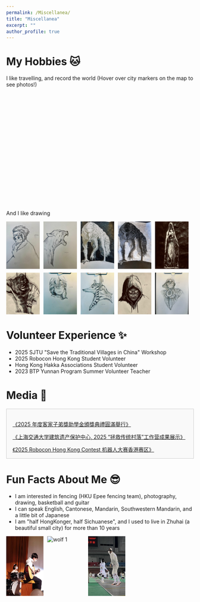 ```yaml
---
permalink: /Miscellanea/
title: "Miscellanea"
excerpt: ""
author_profile: true
---
```


# My Hobbies 🐱
I like travelling, and record the world (Hover over city markers on the map to see photos!)

<div class="travel-section">
    <div id="map"></div>
</div>
<!-- Leaflet CSS -->
<link rel="stylesheet" href="https://unpkg.com/leaflet@1.9.4/dist/leaflet.css" />
<style>
    #map {
        height: 300px;
        width: 100%;
    }
    .custom-tooltip {
        max-width: 400px;
    }
    .custom-tooltip img {
        max-width: 100%;
        height: auto;
        margin-top: 5px;
    }
</style>

<!-- Leaflet JS -->
<script src="https://unpkg.com/leaflet@1.9.4/dist/leaflet.js"></script>
<script>
    // Initialize the map centered on Asia
    var map = L.map('map').setView([35.0, 105.0], 4); // Centered on Asia, zoom level 4

    // Add OpenStreetMap tiles
    L.tileLayer('https://{s}.tile.openstreetmap.org/{z}/{x}/{y}.png', {
        attribution: '&copy; <a href="https://www.openstreetmap.org/copyright">OpenStreetMap</a> contributors'
    }).addTo(map);

    // Define cities with coordinates and photo URLs
    var cities = [
        { name: 'Kuala Lumpur, Malaysia', coords: [3.1390, 101.6869], photo: '/images/kkl.jpg' },
        { name: 'Hong Kong', coords: [22.3193, 114.1694], photo: '/images/p2.jpg' },
        { name: 'Yunnan, China', coords: [24.9740, 101.4870], photo: '/images/p3.jpg' },
        { name: 'Yunnan, China', coords: [24.9740, 101.4870], photo: '/images/p4.jpg' },
        { name: 'Yunnan, China', coords: [24.9740, 101.4870], photo: '/images/p5.jpg' },
        { name: 'Guangzhou, China', coords: [23.1291, 113.2644], photo: '/images/p8.jpg' },
        { name: 'Taipei, Taiwan', coords: [25.0320, 121.5654], photo: '/images/p10.jpg' },
        { name: 'Taipei, Taiwan', coords: [25.0320, 121.5654], photo: '/images/p11.jpg' },
        { name: 'Fujian, China', coords: [26.0800, 119.2960], photo: '/images/p12.jpg' },
        { name: 'Kaohsiung, Taiwan', coords: [22.6273, 120.3014], photo: '/images/p13.jpg' },
        { name: 'Chongqing, China', coords: [29.5628, 106.5528], photo: '/images/p14.jpg' },
        { name: 'Nanjing, China', coords: [32.0603, 118.7969], photo: '/images/p15.jpg' },
        { name: 'Shanghai, China', coords: [31.2304, 121.4737], photo: '/images/sh.jpg' },
        { name: 'Maldives', coords: [3.2028, 73.2207], photo: '/images/maldives.jpg' },
        { name: 'Guilin, China', coords: [25.2743, 110.1081], photo: '/images/guilin.jpg' },
        { name: 'Beijing, China', coords: [39.9042, 116.4074], photo: '/images/BJ.jpg' },
        { name: 'Malacca, Malaysia', coords: [2.1896, 102.2501], photo: '/images/lj.jpg' },
        { name: 'Guizhou, China', coords: [26.8154, 106.8748], photo: '/images/bz.jpg' }
    ];

    // Add markers for each city
    cities.forEach(function(city) {
        var marker = L.marker(city.coords).addTo(map);
        
        // Custom tooltip on hover with larger photo
        marker.bindTooltip(
            '<div class="custom-tooltip">' +
            '<strong>' + city.name + '</strong><br>' +
            '<img src="' + city.photo + '" alt="' + city.name + ' Photo">' +
            '</div>',
            { 
                permanent: false, 
                direction: 'auto',
                className: 'custom-tooltip'
            }
        );
    });
</script>

And I like drawing

<div style="display: flex; flex-wrap: wrap; gap: 10px;">
  <img src="/images/r.jpg" alt="wolf 1" style="width: 90px; height: auto;">
  <img src="/images/m.jpg" alt="wolf 1" style="width: 90px; height: auto;">
  <img src="/images/wolf1.jpg" alt="wolf 1" style="width: 90px; height: auto;">
  <img src="/images/wolf2.jpg" alt="wolf 2" style="width: 90px; height: auto;">
  <img src="/images/T.jpg" alt="T" style="width: 90px; height: auto;">
  <img src="/images/batman.jpg" alt="batman" style="width: 90px; height: auto;">
  <img src="/images/girl.jpg" alt="girl" style="width: 90px; height: auto;">
  <img src="/images/god.jpg" alt="god" style="width: 90px; height: auto;">
  <img src="/images/scary.jpg" alt="scary" style="width: 90px; height: auto;">
  <img src="/images/moonnight.jpg" alt="moonnight" style="width: 90px; height: auto;">
</div>


# Volunteer Experience ✨
- 2025 SJTU "Save the Traditional Villages in China" Workshop
- 2025 Robocon Hong Kong Student Volunteer
- Hong Kong Hakka Associations Student Volunteer
- 2023 BTP Yunnan Program Summer Volunteer Teacher


# Media 🎉
<div style="max-width: 800px; margin: 1rem 0; padding: 1rem; border: 1px solid #ccc; background-color: #f9f9f9; height: 100px; overflow-y: scroll; text-align: left;">
  <p>
    <a href="https://mp.weixin.qq.com/s/Vo-YghwGJwpu2vSzy-obGg" target="_blank">
      《2025 年度客家子弟獎助學金頒獎典禮圓滿舉行》
    </a>
  </p>
  <p>
    <a href="https://mp.weixin.qq.com/s/V8Fb1FWmlL-dcM2A_ly4tw" target="_blank">
      《上海交通大学建筑遗产保护中心, 2025 “拯救传统村落”工作营成果展示》
    </a>
  </p>
  <p>
    <a href="https://www.hkstp.org/en/park-life/news-and-events/news/robocon-2025">
      《2025 Robocon Hong Kong Contest 机器人大赛香港赛区》
    </a>
  </p>
  <p>
    <a href="https://hkhakka.com/activities/2023-2024%e5%b9%b4%e5%ba%a6%e5%ae%a2%e5%ae%b6%e5%ad%90%e5%bc%9f%e7%8d%8e%e5%8a%a9%e5%ad%b8%e9%87%91%e9%a0%92%e7%8d%8e%e5%85%b8%e7%a6%ae%e5%9c%93%e6%bb%bf%e8%88%89%e8%a1%8c/">
      《2024 年度客家子弟獎助學金頒獎典禮圓滿舉行》
    </a>
  </p>
  <p>
    <a href="https://hkhakka.com/activities/%e9%a6%99%e6%b8%af%e5%ae%a2%e5%b1%ac%e7%b8%bd%e6%9c%83%e9%9d%92%e5%b9%b4%e9%83%a8%e8%88%89%e8%be%a6%e7%a6%8f%e5%bb%ba%e5%ad%b8%e7%bf%92%e4%ba%a4%e6%b5%81%e5%9c%98/">
      《2023 香港客屬總會青年部舉辦福建學習交流團》
    </a>
  </p>
  <p>
    <a href="https://hkhakka.com/activities/2022-2023%e5%b9%b4%e5%ba%a6%e5%ae%a2%e5%ae%b6%e5%ad%90%e5%bc%9f%e7%8d%8e%e5%8a%a9%e5%ad%b8%e9%87%91%e9%a0%92%e7%8d%8e%e5%85%b8%e7%a6%ae%e5%9c%93%e6%bb%bf%e8%88%89%e8%a1%8c/">
      《2023 年度客家子弟獎助學金頒獎典禮圓滿舉行》
    </a>
  </p>
  <p>
    <a href="https://mp.weixin.qq.com/s/PzIgrw0GnTRxF-ZbWTHHOg">
      《2023 香港大学BTP云之彼端项目组云南支教报告》
    </a>
  </p>
</div>

# Fun Facts About Me 😎
- I am interested in fencing (HKU Epee fencing team), photography, drawing, basketball and guitar
- I can speak English, Cantonese, Mandarin, Southwestern Mandarin, and a little bit of Japanese
- I am "half HongKonger, half Sichuanese", and I used to live in Zhuhai (a beautiful small city) for more than 10 years

<div style="display: flex; flex-wrap: wrap; gap: 10px;">
  <img src="/images/guitar.jpg" alt="wolf 1" style="width: 100px; height: auto;">
  <img src="/images/photography.jpg" alt="wolf 1" style="width: 100px; height: auto;">
  <img src="/images/fencing.jpg" alt="wolf 1" style="width: 100px; height: auto;">
</div>

<br>
